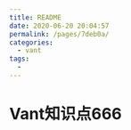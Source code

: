 ```yaml
---
title: README
date: 2020-06-20 20:04:57
permalink: /pages/7deb0a/
categories:
  - vant
tags:
  - 
---
```

# Vant知识点666
